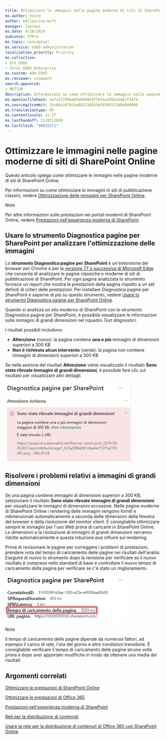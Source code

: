 ```yaml
---
title: Ottimizzare le immagini nelle pagine moderne di siti di SharePoint Online
ms.author: kvice
author: kelleyvice-msft
manager: laurawi
ms.date: 9/18/2019
audience: ITPro
ms.topic: conceptual
ms.service: o365-administration
localization_priority: Priority
ms.collection:
- Ent_O365
- Strat_O365_Enterprise
ms.custom: Adm_O365
ms.reviewer: sstewart
search.appverid:
- MET150
description: Informazioni su come ottimizzare le immagini nelle pagine moderne di siti di SharePoint Online.
ms.openlocfilehash: dafa31f95babfe0389fd77bf4a25b5a346cf3474
ms.sourcegitcommit: 35c04a3d76cbe851110553e5930557248e8d4d89
ms.translationtype: HT
ms.contentlocale: it-IT
ms.lasthandoff: 11/07/2019
ms.locfileid: "38032271"
---
```

# <a name="optimize-images-in-sharepoint-online-modern-site-pages"></a>Ottimizzare le immagini nelle pagine moderne di siti di SharePoint Online

Questo articolo spiega come ottimizzare le immagini nelle pagine moderne di siti di SharePoint Online.

Per informazioni su come ottimizzare le immagini in siti di pubblicazione classici, vedere [Ottimizzazione delle immagini per SharePoint Online](image-optimization-for-sharepoint-online.md).

>[!NOTE]
>Per altre informazioni sulle prestazioni nei portali moderni di SharePoint Online, vedere [Prestazioni nell'esperienza moderna di SharePoint](https://docs.microsoft.com/sharepoint/modern-experience-performance).

## <a name="use-the-page-diagnostics-for-sharepoint-tool-to-analyze-image-optimization"></a>Usare lo strumento Diagnostica pagine per SharePoint per analizzare l'ottimizzazione delle immagini

Lo **strumento Diagnostica pagine per SharePoint** è un'estensione del browser per Chrome e per la [versione 77 o successiva di Microsoft Edge](https://www.microsoftedgeinsider.com/download?form=MI13E8&OCID=MI13E8) che consente di analizzare le pagine classiche e moderne di siti di pubblicazione di SharePoint. Per ogni pagina analizzata lo strumento fornisce un report che mostra le prestazioni della pagina rispetto a un set definiti di criteri delle prestazioni. Per installare Diagnostica pagine per SharePoint e saperne di più su questo strumento, vedere [Usare lo strumento Diagnostica pagine per SharePoint Online](page-diagnostics-for-spo.md).

Quando si analizza un sito moderno di SharePoint con lo strumento Diagnostica pagine per SharePoint, è possibile visualizzare le informazioni sulle immagini di grandi dimensioni nel riquadro _Test diagnostici_.

I risultati possibili includono:

- **Attenzione** (rosso): la pagina contiene **una o più** immagini di dimensioni superiori a 300 KB
- **Non è richiesto alcun intervento** (verde): la pagina non contiene immagini di dimensioni superiori a 300 KB

Se nella sezione dei risultati **Attenzione** viene visualizzato il risultato **Sono state rilevate immagini di grandi dimensioni**, è possibile fare clic sul risultato per visualizzare altri dettagli.

![Risultati dello strumento Diagnostica pagine](media/modern-portal-optimization/pagediag-large-images.png)

## <a name="remediate-large-image-issues"></a>Risolvere i problemi relativi a immagini di grandi dimensioni

Se una pagina contiene immagini di dimensioni superiori a 300 KB, selezionare il risultato **Sono state rilevate immagini di grandi dimensioni** per visualizzare le immagini di dimensioni eccessive. Nelle pagine moderne di SharePoint Online i rendering delle immagini vengono forniti e ridimensionati automaticamente a seconda delle dimensioni della finestra del browser e della risoluzione del monitor client. È consigliabile ottimizzare sempre le immagini per l'uso Web prima di caricarle in SharePoint Online. Le dimensioni e la risoluzione di immagini di grandi dimensioni verranno ridotte automaticamente e questa riduzione può influire sul rendering.

Prima di revisionare le pagine per correggere i problemi di prestazioni, prendere nota del tempo di caricamento delle pagine nei risultati dell'analisi. Eseguire di nuovo lo strumento dopo la revisione per verificare se il nuovo risultato è compreso nello standard di base e controllare il nuovo tempo di caricamento della pagina per verificare se c'è stato un miglioramento.

![Risultati del tempo di caricamento delle pagine](media/modern-portal-optimization/pagediag-page-load-time.png)

>[!NOTE]
>Il tempo di caricamento delle pagine dipende da numerosi fattori, ad esempio il carico di rete, l'ora del giorno e altre condizioni transitorie. È consigliabile verificare il tempo di caricamento delle pagine alcune volte prima e dopo aver apportato modifiche in modo da ottenere una media dei risultati.

## <a name="related-topics"></a>Argomenti correlati

[Ottimizzare le prestazioni di SharePoint Online](tune-sharepoint-online-performance.md)

[Ottimizzare le prestazioni di Office 365](tune-office-365-performance.md)

[Prestazioni nell'esperienza moderna di SharePoint](https://docs.microsoft.com/sharepoint/modern-experience-performance.md)

[Reti per la distribuzione di contenuti](content-delivery-networks.md)

[Usare la rete per la distribuzione di contenuti di Office 365 con SharePoint Online](use-office-365-cdn-with-spo.md)
